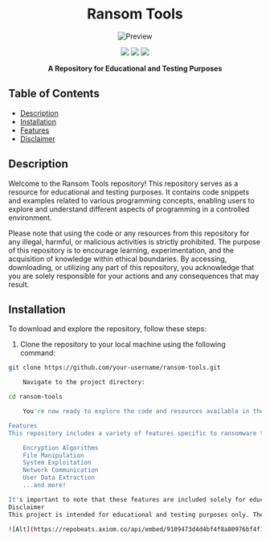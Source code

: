 <h1 align="center">Ransom Tools</h1>

<p align="center">
   <img src="https://raw.githubusercontent.com/your-username/ransom-tools/main/.github/workflows/image.png" alt="Preview">
</p>

<p align="center">
   <a href="https://github.com/your-username/ransom-tools"><img src="https://img.shields.io/github/languages/top/your-username/ransom-tools"></a>
   <a href="https://github.com/your-username/ransom-tools/stargazers"><img src="https://img.shields.io/github/stars/your-username/ransom-tools"></a>
   <a href="https://github.com/your-username/ransom-tools/network/members"><img src="https://img.shields.io/github/forks/your-username/ransom-tools"></a>
</p>

<p align="center"><strong>A Repository for Educational and Testing Purposes</strong></p>

## Table of Contents

- [Description](#description)
- [Installation](#installation)
- [Features](#features)
- [Disclaimer](#disclaimer)

## Description

Welcome to the Ransom Tools repository! This repository serves as a resource for educational and testing purposes. It contains code snippets and examples related to various programming concepts, enabling users to explore and understand different aspects of programming in a controlled environment.

Please note that using the code or any resources from this repository for any illegal, harmful, or malicious activities is strictly prohibited. The purpose of this repository is to encourage learning, experimentation, and the acquisition of knowledge within ethical boundaries. By accessing, downloading, or utilizing any part of this repository, you acknowledge that you are solely responsible for your actions and any consequences that may result.

## Installation

To download and explore the repository, follow these steps:

1. Clone the repository to your local machine using the following command:

```bash
git clone https://github.com/your-username/ransom-tools.git

    Navigate to the project directory:

cd ransom-tools

    You're now ready to explore the code and resources available in the repository.

Features
This repository includes a variety of features specific to ransomware tools, including but not limited to:

    Encryption Algorithms
    File Manipulation
    System Exploitation
    Network Communication
    User Data Extraction
    ...and more!

It's important to note that these features are included solely for educational and testing purposes. Utilizing them for any illegal, harmful, or malicious activities is strictly prohibited and contrary to ethical principles.
Disclaimer
This project is intended for educational and testing purposes only. The creator of this repository does not endorse or support any illegal or malicious activities. The use of the code or any resources from this repository for any illegal, harmful, or malicious activities is strictly prohibited. By accessing, downloading, or utilizing any part of this repository, you acknowledge that you are solely responsible for your actions, and any consequences that may arise. The creator of this repository will not be held liable for any misuse, damage, or unlawful actions resulting from the use of this repository or any of its contents.

![Alt](https://repobeats.axiom.co/api/embed/9109473d4d4bf4f8a80976bf4f1d612b199461ef.svg "Repobeats analytics image")
